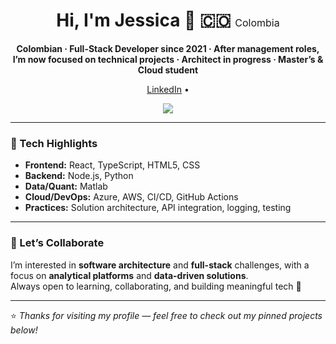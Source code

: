 <div align="center">

  <h1>Hi, I'm Jessica 👋 🇨🇴 <span style="font-size:16px; font-weight:normal;">Colombia</span></h1>


  <p><b>Colombian · Full-Stack Developer since 2021 · After management roles, I’m now focused on technical projects · Architect in progress · Master’s & Cloud student</b></p>

  <!-- Links -->
  <a href="https://www.linkedin.com/in/jessicajoya" target="_blank">LinkedIn</a> •

  <!-- Tech Icons -->
  <p align="center">
    <a href="https://skillicons.dev">
      <img src="https://skillicons.dev/icons?i=js,ts,react,html,css,nodejs,dotnet,python,aws,git,github" />
    </a>
  </p>

</div>

---

### 🧰 Tech Highlights

- **Frontend:** React, TypeScript, HTML5, CSS  
- **Backend:** Node.js, Python  
- **Data/Quant:** Matlab  
- **Cloud/DevOps:** Azure, AWS, CI/CD, GitHub Actions  
- **Practices:** Solution architecture, API integration, logging, testing  

---

### 🤝 Let’s Collaborate

I’m interested in **software architecture** and **full-stack** challenges, with a focus on **analytical platforms** and **data-driven solutions**.  
Always open to learning, collaborating, and building meaningful tech 🌱

---

⭐ *Thanks for visiting my profile — feel free to check out my pinned projects below!*
